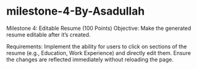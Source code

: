 # milestone-4-By-Asadullah

Milestone 4: Editable Resume (100 Points)
Objective: Make the generated resume editable after it’s created.

Requirements: Implement the ability for users to click on sections of the resume (e.g., Education, Work Experience) and directly edit them. Ensure the changes are reflected immediately without reloading the page.
